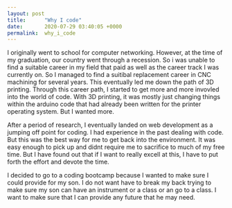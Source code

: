 ```yaml
---
layout: post
title:      "Why I code"
date:       2020-07-29 03:40:05 +0000
permalink:  why_i_code
---
```



I originally went to school for computer networking. However, at the time of my graduation, our country went through a recession. So i was unable to find a suitable career in my field that paid as well as the career track I was currently on. So I managed to find a suitibal replacement career in CNC machining for several years. This eventually led me down the path of 3D printing. Through this career path, I started to get more and more invovled into the world of code. With 3D printing, it was mostly just changing things within the arduino code that had already been written for the printer operating system. But I wanted more.

After a period of research, I eventually landed on web development as a jumping off point for coding. I had experience in the past dealing with code. But this was the best way for me to get back into the environment. It was easy enough to pick up and didnt require me to sacrifice to much of my free time. But I have found out that if I want to really excell at this, I have to put forth the effort and devote the time.

I decided to go to a coding bootcamp because I wanted to make sure I could provide for my son. I do not want have to break my back trying to make sure my son can have an instrument or a class or an go to a class. I want to make sure that I can provide any future that he may need.
